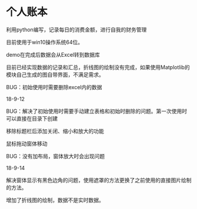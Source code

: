 # 个人账本

利用python编写，记录每日的消费金额，进行自我的财务管理

目前使用于win10操作系统64位。

demo在完成后数据会从Excel转到数据库

目前已经实现数据的记录和汇总，折线图的绘制没有完成，如果使用Matplotlib的模块自己生成的图自带界面，不满足需求。

BUG：初始使用时需要删除excel内的数据

18-9-12

BUG：解决了初始使用时需要手动建立表格和初始时删除的问题。第一次使用时可以直接在目录下创建

移除标题栏后添加关闭、缩小和放大的功能

鼠标拖动窗体移动

BUG：没有加布局，窗体放大时会出现问题

18-9-14

解决窗体显示有黑色边角的问题，使用遮罩的方法更换了之前使用的直接图片绘制的方法。

增加了折线图的绘制，数据不是实时数据。